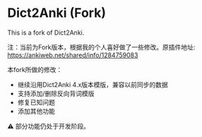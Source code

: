 # Dict2Anki (Fork)

This is a fork of Dict2Anki.

注：当前为Fork版本，根据我的个人喜好做了一些修改。原插件地址: https://ankiweb.net/shared/info/1284759083


本fork所做的修改：

* 继续沿用Dict2Anki 4.x版本模版，兼容以前同步的数据
* 支持添加/删除反向背词模版
* 修复已知问题
* 添加其他功能

⚠️ 部分功能仍处于开发阶段。